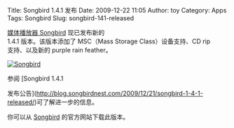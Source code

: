Title: Songbird 1.4.1 发布
Date: 2009-12-22 11:05
Author: toy
Category: Apps
Tags: Songbird
Slug: songbird-141-released

[媒体播放器 Songbird](http://linuxtoy.org/archives/songbird.html)
现已发布新的  
1.4.1 版本。该版本添加了 MSC（Mass Storage Class）设备支持、CD rip  
支持、以及新的 purple rain feather。

[![Songbird](http://i.linuxtoy.org/images/2009/12/songbird141-thumb.png)](http://i.linuxtoy.org/images/2009/12/songbird141.png)

参阅 [Songbird 1.4.1  

发布公告](http://blog.songbirdnest.com/2009/12/21/songbird-1-4-1-released/)可了解进一步的信息。

你可以从 [Songbird](http://getsongbird.com/) 的官方网站下载此版本。
